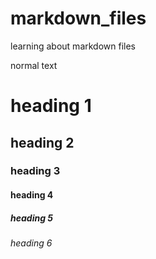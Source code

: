 # markdown_files
learning about markdown files

normal text

# heading 1
## heading 2
### heading 3
#### heading 4
##### heading 5
###### heading 6
